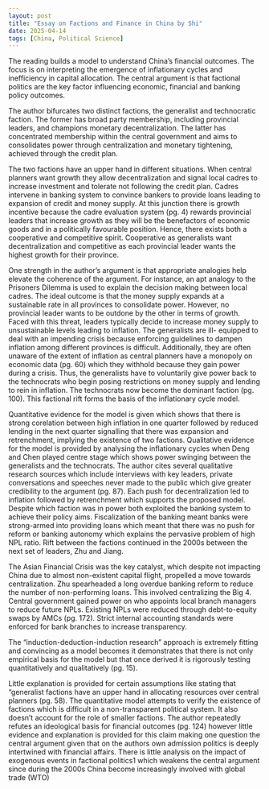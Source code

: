 ```yaml
---
layout: post
title: "Essay on Factions and Finance in China by Shi"
date: 2025-04-14
tags: [China, Political Science]
---
```


The reading builds a model to understand China’s financial outcomes. The focus is on
interpreting the emergence of inflationary cycles and inefficiency in capital allocation. The
central argument is that factional politics are the key factor influencing economic, financial and
banking policy outcomes.

The author bifurcates two distinct factions, the generalist and technocratic faction. The former
has broad party membership, including provincial leaders, and champions monetary
decentralization. The latter has concentrated membership within the central government and
aims to consolidates power through centralization and monetary tightening, achieved through
the credit plan.

The two factions have an upper hand in different situations. When central planners want growth
they allow decentralization and signal local cadres to increase investment and tolerate not
following the credit plan. Cadres intervene in banking system to convince bankers to provide
loans leading to expansion of credit and money supply. At this junction there is growth
incentive because the cadre evaluation system (pg. 4) rewards provincial leaders that increase
growth as they will be the benefactors of economic goods and in a politically favourable
position. Hence, there exists both a cooperative and competitive spirit. Cooperative as
generalists want decentralization and competitive as each provincial leader wants the highest
growth for their province.

One strength in the author’s argument is that appropriate analogies help elevate the coherence
of the argument. For instance, an apt analogy to the Prisoners Dilemma is used to explain the
decision making between local cadres. The ideal outcome is that the money supply expands at
a sustainable rate in all provinces to consolidate power. However, no provincial leader wants
to be outdone by the other in terms of growth. Faced with this threat, leaders typically decide
to increase money supply to unsustainable levels leading to inflation. The generalists are ill-
equipped to deal with an impending crisis because enforcing guidelines to dampen inflation
among different provinces is difficult. Additionally, they are often unaware of the extent of
inflation as central planners have a monopoly on economic data (pg. 60) which they withhold
because they gain power during a crisis. Thus, the generalists have to voluntarily give power
back to the technocrats who begin posing restrictions on money supply and lending to rein in
inflation. The technocrats now become the dominant faction (pg. 100). This factional rift forms
the basis of the inflationary cycle model.

Quantitative evidence for the model is given which shows that there is strong corelation
between high inflation in one quarter followed by reduced lending in the next quarter signalling
that there was expansion and retrenchment, implying the existence of two factions.
Qualitative evidence for the model is provided by analysing the inflationary cycles when Deng
and Chen played centre stage which shows power swinging between the generalists and the
technocrats. The author cites several qualitative research sources which include interviews with
key leaders, private conversations and speeches never made to the public which give greater
credibility to the argument (pg. 87). Each push for decentralization led to inflation followed by
retrenchment which supports the proposed model. Despite which faction was in power both
exploited the banking system to achieve their policy aims. Fiscalization of the banking meant banks were strong-armed into providing loans which meant that there was no push for reform
or banking autonomy which explains the pervasive problem of high NPL ratio.
Rift between the factions continued in the 2000s between the next set of leaders, Zhu and Jiang.

The Asian Financial Crisis was the key catalyst, which despite not impacting China due to
almost non-existent capital flight, propelled a move towards centralization. Zhu spearheaded a
long overdue banking reform to reduce the number of non-performing loans. This involved
centralizing the Big 4. Central government gained power on who appoints local branch
managers to reduce future NPLs. Existing NPLs were reduced through debt-to-equity swaps
by AMCs (pg. 172). Strict internal accounting standards were enforced for bank branches to
increase transparency.

The “induction-deduction-induction research” approach is extremely fitting and convincing as
a model becomes it demonstrates that there is not only empirical basis for the model but that
once derived it is rigorously testing quantitatively and qualitatively (pg. 15).

Little explanation is provided for certain assumptions like stating that “generalist factions have
an upper hand in allocating resources over central planners (pg. 58). The quantitative model
attempts to verify the existence of factions which is difficult in a non-transparent political
system. It also doesn’t account for the role of smaller factions. The author repeatedly refutes
an ideological basis for financial outcomes (pg. 124) however little evidence and explanation
is provided for this claim making one question the central argument given that on the authors
own admission politics is deeply intertwined with financial affairs. There is little analysis on
the impact of exogenous events in factional politics1 which weakens the central argument since
during the 2000s China become increasingly involved with global trade (WTO)
